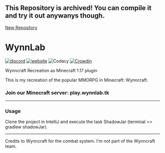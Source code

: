 ## This Repository is archived! You can compile it and try it out anywanys though.
[New Repository](https://github.com/wynnlab/wynnlab-minestom)

# WynnLab
[![discord](https://img.shields.io/discord/826897491185893428)](https://discord.gg/7ktHKn2nZG)
[![website](https://img.shields.io/website?up_message=wynnlab.tk&url=https%3A%2F%2Fwww.wynnlab.tk)](https://www.wynnlab.tk)
![Codacy](https://img.shields.io/codacy/grade/7679f5049036406c9c213b22a8de2bcd)
[![Crowdin](https://badges.crowdin.net/wynnlab/localized.svg)](https://crowdin.com/project/wynnlab)

Wynncraft Recreation as Minecraft 1.17 plugin

This is my recreation of the popular MMORPG in Minecraft: Wynncraft.

### Join our Minecraft server: play.<b>wynnlab</b>.tk

---
### Usage

Clone the project in IntelliJ and execute the task ShadowJar (terminal >> gradlew shadowJar).

---
Credits to Wynncraft for the combat system. I'm not part of the Wynncraft team.
